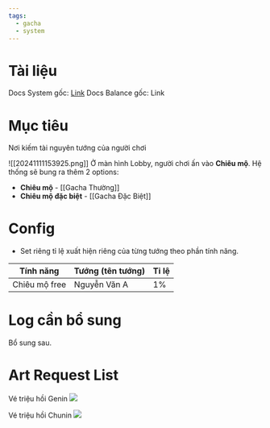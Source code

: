 ```yaml
---
tags:
  - gacha
  - system
---
```

# Tài liệu
Docs System gốc: [Link](https://docs.google.com/document/d/1vono6MnAUnVUMjU-TkRSk7t3Lbwp7OUplnPnDKJD1zA/edit?tab=t.0)
Docs Balance gốc: Link
# Mục tiêu
Nơi kiếm tài nguyên tướng của người chơi

![[20241111153925.png]]
Ở màn hình Lobby, người chơi ấn vào **Chiêu mộ**. Hệ thống sẽ bung ra thêm 2 options:
- **Chiêu mộ** - [[Gacha Thường]]
- **Chiêu mộ đặc biệt** - [[Gacha Đặc Biệt]]
# Config
- Set riêng tỉ lệ xuất hiện riêng của từng tướng theo phần tính năng.

| Tính năng     | Tướng (tên tướng) | Tỉ lệ |
| ------------- | ----------------- | ----- |
| Chiêu mộ free | Nguyễn Văn A      | 1%    |

# Log cần bổ sung
Bổ sung sau.

# Art Request List
Vé triệu hồi Genin
![](https://lh7-rt.googleusercontent.com/docsz/AD_4nXc2m3MX6F8NcE2asEPDQEXQPJAOQ7THQab_1j4pYBasEIDxY91KblES0_xMzA6ySmy_djJVXPls0Tvr7_xvVuhKvO9yW0w67mqi2XdvgnUQVfbFRLya7aInV-fBaH5FWyVn7muEIQ?key=8Sfpk3z_T71NQ4Z0ejqBbX8r)

Vé triệu hồi Chunin
![](https://lh7-rt.googleusercontent.com/docsz/AD_4nXdiwSIKJb82o1prWK1ZEA2Au7iCLmIvkOEzdpHgfp0jOc7PAGKhv7FbnAzZqc7caIh4dALuyAJDMYHL-f3EcJdGt762m44_jBVeMMBqUymWBFKazYzg4Uzq6JvGVsgrJIZhg2d9Jg?key=8Sfpk3z_T71NQ4Z0ejqBbX8r)

